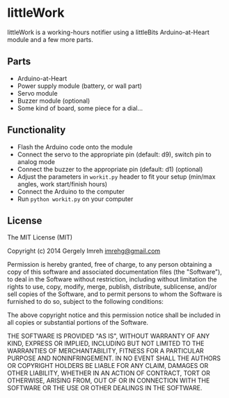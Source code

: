 # littleWork

littleWork is a working-hours notifier using a littleBits 
Arduino-at-Heart module and a few more parts.

## Parts

* Arduino-at-Heart
* Power supply module (battery, or wall part)
* Servo module
* Buzzer module (optional)
* Some kind of board, some piece for a dial...

## Functionality

* Flash the Arduino code onto the module
* Connect the servo to the appropriate pin (default: d9), switch pin to analog mode
* Connect the buzzer to the appropriate pin (default: d1) (optional)
* Adjust the parameters in `workit.py` header to fit your setup (min/max angles, work start/finish hours)
* Connect the Arduino to the computer
* Run `python workit.py` on your computer

## License

The MIT License (MIT)

Copyright (c) 2014 Gergely Imreh <imrehg@gmail.com>

Permission is hereby granted, free of charge, to any person obtaining a copy
of this software and associated documentation files (the "Software"), to deal
in the Software without restriction, including without limitation the rights
to use, copy, modify, merge, publish, distribute, sublicense, and/or sell
copies of the Software, and to permit persons to whom the Software is
furnished to do so, subject to the following conditions:

The above copyright notice and this permission notice shall be included in
all copies or substantial portions of the Software.

THE SOFTWARE IS PROVIDED "AS IS", WITHOUT WARRANTY OF ANY KIND, EXPRESS OR
IMPLIED, INCLUDING BUT NOT LIMITED TO THE WARRANTIES OF MERCHANTABILITY,
FITNESS FOR A PARTICULAR PURPOSE AND NONINFRINGEMENT. IN NO EVENT SHALL THE
AUTHORS OR COPYRIGHT HOLDERS BE LIABLE FOR ANY CLAIM, DAMAGES OR OTHER
LIABILITY, WHETHER IN AN ACTION OF CONTRACT, TORT OR OTHERWISE, ARISING FROM,
OUT OF OR IN CONNECTION WITH THE SOFTWARE OR THE USE OR OTHER DEALINGS IN
THE SOFTWARE.
